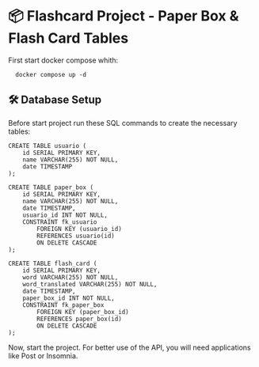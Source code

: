 # 📦 Flashcard Project - Paper Box & Flash Card Tables

First start docker compose whith:

```
  docker compose up -d
```


## 🛠️ Database Setup

Before start project run these SQL commands to create the necessary tables:

```
CREATE TABLE usuario (
    id SERIAL PRIMARY KEY,
    name VARCHAR(255) NOT NULL,
    date TIMESTAMP
);

CREATE TABLE paper_box (
    id SERIAL PRIMARY KEY,
    name VARCHAR(255) NOT NULL,
    date TIMESTAMP,
    usuario_id INT NOT NULL,
    CONSTRAINT fk_usuario
        FOREIGN KEY (usuario_id)
        REFERENCES usuario(id)
        ON DELETE CASCADE
);

CREATE TABLE flash_card (
    id SERIAL PRIMARY KEY,
    word VARCHAR(255) NOT NULL,
    word_translated VARCHAR(255) NOT NULL,
    date TIMESTAMP,
    paper_box_id INT NOT NULL,
    CONSTRAINT fk_paper_box
        FOREIGN KEY (paper_box_id)
        REFERENCES paper_box(id)
        ON DELETE CASCADE
);

```
Now, start the project. For better use of the API, you will need applications like Post or Insomnia.
